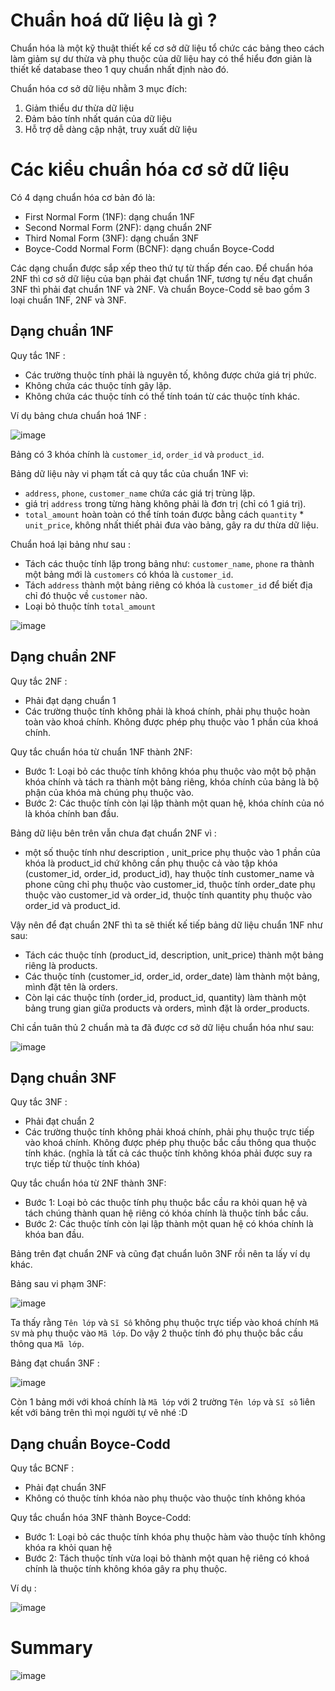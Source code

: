 # Chuẩn hoá dữ liệu là gì ?

Chuẩn hóa là một kỹ thuật thiết kế cơ sở dữ liệu tổ chức các bảng theo cách làm giảm sự dư thừa và phụ thuộc của dữ liệu hay có thể hiểu đơn giản là thiết kế database theo 1 quy chuẩn nhất định nào đó.

Chuẩn hóa cơ sở dữ liệu nhằm 3 mục đích:

1. Giảm thiểu dư thừa dữ liệu
2. Đảm bảo tính nhất quán của dữ liệu
3. Hỗ trợ dễ dàng cập nhật, truy xuất dữ liệu

# Các kiểu chuẩn hóa cơ sở dữ liệu

Có 4 dạng chuẩn hóa cơ bản đó là:

- First Normal Form (1NF): dạng chuẩn 1NF
- Second Normal Form (2NF): dạng chuẩn 2NF
- Third Nomal Form (3NF): dạng chuẩn 3NF
- Boyce-Codd Normal Form (BCNF): dạng chuẩn Boyce-Codd

Các dạng chuẩn được sắp xếp theo thứ tự từ thấp đến cao. Để chuẩn hóa 2NF thì cơ sở dữ liệu của bạn phải đạt chuẩn 1NF, tương tự nếu đạt chuẩn 3NF thì phải đạt chuẩn 1NF và 2NF. Và chuẩn Boyce-Codd sẽ bao gồm 3 loại chuẩn 1NF, 2NF và 3NF.

## Dạng chuẩn 1NF

Quy tắc 1NF :

- Các trường thuộc tính phải là nguyên tố, không được chứa giá trị phức.
- Không chứa các thuộc tính gây lặp.
- Không chứa các thuộc tính có thể tính toán từ các thuộc tính khác.

Ví dụ bảng chưa chuẩn hoá 1NF :

![image](https://images.viblo.asia/db98ce98-08e2-4d39-bb29-59bab55acb77.png)

Bảng có 3 khóa chính là `customer_id`, `order_id` và `product_id`.

Bảng dữ liệu này vi phạm tất cả quy tắc của chuẩn 1NF vì:

- `address`, `phone`, `customer_name` chứa các giá trị trùng lặp.
- giá trị `address` trong từng hàng không phải là đơn trị (chỉ có 1 giá trị).
- `total_amount` hoàn toàn có thể tính toán được bằng cách `quantity` \* `unit_price`, không nhất thiết phải đưa vào bảng, gây ra dư thừa dữ liệu.

Chuẩn hoá lại bảng như sau :

- Tách các thuộc tính lặp trong bảng như: `customer_name`, `phone` ra thành một bảng mới là `customers` có khóa là `customer_id`.
- Tách `address` thành một bảng riêng có khóa là `customer_id` để biết địa chỉ đó thuộc về `customer` nào.
- Loại bỏ thuộc tính `total_amount`

![image](https://images.viblo.asia/2134df5f-2b7f-4639-9976-66b6879482d7.png)

## Dạng chuẩn 2NF

Quy tắc 2NF :

- Phải đạt dạng chuẩn 1
- Các trường thuộc tính không phải là khoá chính, phải phụ thuộc hoàn toàn vào khoá chính. Không được phép phụ thuộc vào 1 phần của khoá chính.

Quy tắc chuẩn hóa từ chuẩn 1NF thành 2NF:

- Bước 1: Loại bỏ các thuộc tính không khóa phụ thuộc vào một bộ phận khóa chính và tách ra thành một bảng riêng, khóa chính của bảng là bộ phận của khóa mà chúng phụ thuộc vào.
- Bước 2: Các thuộc tính còn lại lập thành một quan hệ, khóa chính của nó là khóa chính ban đầu.

Bảng dữ liệu bên trên vẫn chưa đạt chuẩn 2NF vì :

- một số thuộc tính như description , unit_price phụ thuộc vào 1 phần của khóa là product_id chứ không cần phụ thuộc cả vào tập khóa (customer_id, order_id, product_id), hay thuộc tính customer_name và phone cũng chỉ phụ thuộc vào customer_id, thuộc tính order_date phụ thuộc vào customer_id và order_id, thuộc tính quantity phụ thuộc vào order_id và product_id.

Vậy nên để đạt chuẩn 2NF thì ta sẽ thiết kế tiếp bảng dữ liệu chuẩn 1NF như sau:

- Tách các thuộc tính (product_id, description, unit_price) thành một bảng riêng là products.
- Các thuộc tính (customer_id, order_id, order_date) làm thành một bảng, mình đặt tên là orders.
- Còn lại các thuộc tính (order_id, product_id, quantity) làm thành một bảng trung gian giữa products và orders, mình đặt là order_products.

Chỉ cần tuân thủ 2 chuẩn mà ta đã được cơ sở dữ liệu chuẩn hóa như sau:

![image](https://images.viblo.asia/3a692db9-598a-41e9-928d-841404a6c83f.png)

## Dạng chuẩn 3NF

Quy tắc 3NF :

- Phải đạt chuẩn 2
- Các trường thuộc tính không phải khoá chính, phải phụ thuộc trực tiếp vào khoá chính. Không được phép phụ thuộc bắc cầu thông qua thuộc tính khác. (nghĩa là tất cả các thuộc tính không khóa phải được suy ra trực tiếp từ thuộc tính khóa)

Quy tắc chuẩn hóa từ 2NF thành 3NF:

- Bước 1: Loại bỏ các thuộc tính phụ thuộc bắc cầu ra khỏi quan hệ và tách chúng thành quan hệ riêng có khóa chính là thuộc tính bắc cầu.
- Bước 2: Các thuộc tính còn lại lập thành một quan hệ có khóa chính là khóa ban đầu.

Bảng trên đạt chuẩn 2NF và cũng đạt chuẩn luôn 3NF rồi nên ta lấy ví dụ khác.

Bảng sau vi phạm 3NF:

![image](https://user-images.githubusercontent.com/72289126/157527404-e5c2c1be-554a-417a-9503-1c03b7bdc7b8.png)

Ta thấy rằng `Tên lớp` và `Sĩ Số` không phụ thuộc trực tiếp vào khoá chính `Mã SV` mà phụ thuộc vào `Mã lớp`. Do vậy 2 thuộc tính đó phụ thuộc bắc cầu thông qua `Mã lớp`.

Bảng đạt chuẩn 3NF :

![image](https://user-images.githubusercontent.com/72289126/157528911-f2b7ba02-d0fe-408d-9a98-d29c9cf0f9eb.png)

Còn 1 bảng mới với khoá chính là `Mã lớp` với 2 trường `Tên lớp` và `Sĩ số` liên kết với bảng trên thì mọi người tự vẽ nhé :D

## Dạng chuẩn Boyce-Codd

Quy tắc BCNF :

- Phải đạt chuẩn 3NF
- Không có thuộc tính khóa nào phụ thuộc vào thuộc tính không khóa

Quy tắc chuẩn hóa 3NF thành Boyce-Codd:

- Bước 1: Loại bỏ các thuộc tính khóa phụ thuộc hàm vào thuộc tính không khóa ra khỏi quan hệ
- Bước 2: Tách thuộc tính vừa loại bỏ thành một quan hệ riêng có khoá chính là thuộc tính không khóa gây ra phụ thuộc.

Ví dụ :

![image](https://user-images.githubusercontent.com/72289126/157530240-42d10fce-cb76-4a6b-aa17-42d983393000.png)

# Summary

![image](https://images.viblo.asia/f67dc66b-2714-46bc-88f8-ed3ef41a4864.png)

